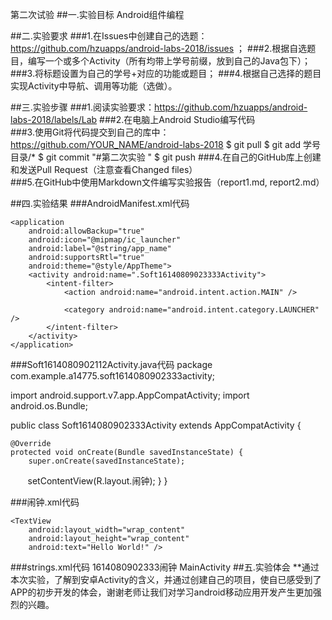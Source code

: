 第二次试验
##一.实验目标
Android组件编程

##二.实验要求
###1.在Issues中创建自己的选题：https://github.com/hzuapps/android-labs-2018/issues ；
###2.根据自选题目，编写一个或多个Activity（所有均带上学号前缀，放到自己的Java包下）；
###3.将标题设置为自己的学号+对应的功能或题目；
###4.根据自己选择的题目实现Activity中导航、调用等功能（选做）。

##三.实验步骤
###1.阅读实验要求：https://github.com/hzuapps/android-labs-2018/labels/Lab
###2.在电脑上Android Studio编写代码                                 
###3.使用Git将代码提交到自己的库中：https://github.com/YOUR_NAME/android-labs-2018
$ git pull
$ git add 学号目录/*
$ git commit "#第二次实验  "
$ git push
###4.在自己的GitHub库上创建和发送Pull Request（注意查看Changed files）    
###5.在GitHub中使用Markdown文件编写实验报告（report1.md, report2.md）   

##四.实验结果
###AndroidManifest.xml代码
<?xml version="1.0" encoding="utf-8"?>
<manifest xmlns:android="http://schemas.android.com/apk/res/android"
    package="com.example.a14775.soft1614080902333activity">

    <application
        android:allowBackup="true"
        android:icon="@mipmap/ic_launcher"
        android:label="@string/app_name"
        android:supportsRtl="true"
        android:theme="@style/AppTheme">
        <activity android:name=".Soft16140809023333Activity">
            <intent-filter>
                <action android:name="android.intent.action.MAIN" />

                <category android:name="android.intent.category.LAUNCHER" />
            </intent-filter>
        </activity>
    </application>

</manifest>

###Soft1614080902112Activity.java代码
package com.example.a14775.soft1614080902333activity;

import android.support.v7.app.AppCompatActivity;
import android.os.Bundle;

public class Soft1614080902333Activity extends AppCompatActivity {

    @Override
    protected void onCreate(Bundle savedInstanceState) {
        super.onCreate(savedInstanceState);
        setContentView(R.layout.闹钟);
    }
}

###闹钟.xml代码
<?xml version="1.0" encoding="utf-8"?>
<RelativeLayout xmlns:android="http://schemas.android.com/apk/res/android"
    xmlns:tools="http://schemas.android.com/tools"
    android:id="@+id/activity_soft1614080902333"
    android:layout_width="match_parent"
    android:layout_height="match_parent"
    android:paddingBottom="@dimen/activity_vertical_margin"
    android:paddingLeft="@dimen/activity_horizontal_margin"
    android:paddingRight="@dimen/activity_horizontal_margin"
    android:paddingTop="@dimen/activity_vertical_margin"
    tools:context="com.example.a14775.soft1614080902333activity.Soft1614080902333Activity">

    <TextView
        android:layout_width="wrap_content"
        android:layout_height="wrap_content"
        android:text="Hello World!" />
</RelativeLayout>

###strings.xml代码
<resources>
    <string name="app_name">1614080902333闹钟</string>
    <string name="title_activity_main">MainActivity</string>
</resources>
##五.实验体会
**通过本次实验，了解到安卓Activity的含义，并通过创建自己的项目，使自已感受到了APP的初步开发的体会，谢谢老师让我们对学习android移动应用开发产生更加强烈的兴趣。
